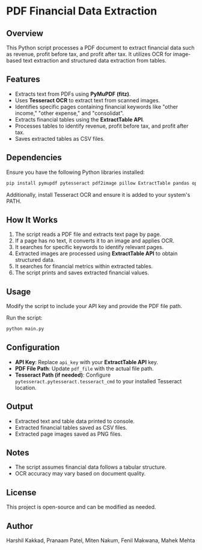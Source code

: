 # PDF Financial Data Extraction

## Overview
This Python script processes a PDF document to extract financial data such as revenue, profit before tax, and profit after tax. It utilizes OCR for image-based text extraction and structured data extraction from tables.

## Features
- Extracts text from PDFs using **PyMuPDF (fitz)**.
- Uses **Tesseract OCR** to extract text from scanned images.
- Identifies specific pages containing financial keywords like "other income," "other expense," and "consolidat".
- Extracts financial tables using the **ExtractTable API**.
- Processes tables to identify revenue, profit before tax, and profit after tax.
- Saves extracted tables as CSV files.

## Dependencies
Ensure you have the following Python libraries installed:
```bash
pip install pymupdf pytesseract pdf2image pillow ExtractTable pandas opencv-python numpy
```
Additionally, install Tesseract OCR and ensure it is added to your system's PATH.

## How It Works
1. The script reads a PDF file and extracts text page by page.
2. If a page has no text, it converts it to an image and applies OCR.
3. It searches for specific keywords to identify relevant pages.
4. Extracted images are processed using **ExtractTable API** to obtain structured data.
5. It searches for financial metrics within extracted tables.
6. The script prints and saves extracted financial values.

## Usage
Modify the script to include your API key and provide the PDF file path.

Run the script:
```bash
python main.py
```

## Configuration
- **API Key**: Replace `api_key` with your **ExtractTable API** key.
- **PDF File Path**: Update `pdf_file` with the actual file path.
- **Tesseract Path (if needed)**: Configure `pytesseract.pytesseract.tesseract_cmd` to your installed Tesseract location.

## Output
- Extracted text and table data printed to console.
- Extracted financial tables saved as CSV files.
- Extracted page images saved as PNG files.

## Notes
- The script assumes financial data follows a tabular structure.
- OCR accuracy may vary based on document quality.

## License
This project is open-source and can be modified as needed.

## Author
Harshil Kakkad, Pranaam Patel, Miten Nakum, Fenil Makwana, Mahek Mehta  

